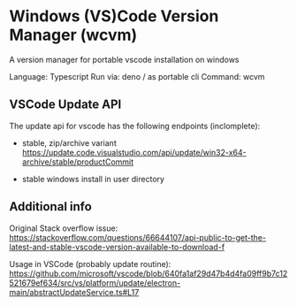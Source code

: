 # Windows (VS)Code Version Manager (wcvm)

A version manager for portable vscode installation on windows

Language: Typescript 
Run via: deno / as portable cli 
Command: wcvm

## VSCode Update API 

The update api for vscode has the following endpoints (inclomplete): 

- stable, zip/archive variant
https://update.code.visualstudio.com/api/update/win32-x64-archive/stable/productCommit

- stable windows install in user directory

## Additional info

Original Stack overflow issue: 
https://stackoverflow.com/questions/66644107/api-public-to-get-the-latest-and-stable-vscode-version-available-to-download-f

Usage in VSCode (probably update routine): 
https://github.com/microsoft/vscode/blob/640fa1af29d47b4d4fa09ff9b7c12521679ef634/src/vs/platform/update/electron-main/abstractUpdateService.ts#L17
